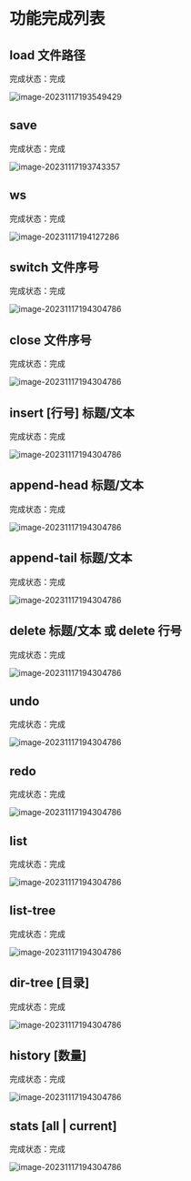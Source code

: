 # 功能完成列表

## load 文件路径

完成状态：完成

![image-20231117193549429](resource/0.png)

## save

完成状态：完成

![image-20231117193743357](resource/1.png)

## ws

完成状态：完成

![image-20231117194127286](resource/2.png)

## switch 文件序号

完成状态：完成

![image-20231117194304786](resource/3.png)

## close 文件序号

完成状态：完成

![image-20231117194304786](resource/4.png)

## insert [⾏号] 标题/文本

完成状态：完成

![image-20231117194304786](resource/5.png)

## append-head 标题/文本

完成状态：完成

![image-20231117194304786](resource/6.png)

## append-tail 标题/文本

完成状态：完成

![image-20231117194304786](resource/7.png)

## delete 标题/文本 或 delete ⾏号

完成状态：完成

![image-20231117194304786](resource/8.png)

## undo

完成状态：完成

![image-20231117194304786](resource/9.png)

## redo

完成状态：完成

![image-20231117194304786](resource/10.png)

## list

完成状态：完成

![image-20231117194304786](resource/11.png)

## list-tree

完成状态：完成

![image-20231117194304786](resource/12.png)

## dir-tree [⽬录]

完成状态：完成

![image-20231117194304786](resource/13.png)

## history [数量]

完成状态：完成

![image-20231117194304786](resource/14.png)

## stats [all | current]

完成状态：完成

![image-20231117194304786](resource/15.png)
